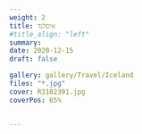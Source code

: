```yaml
---
weight: 2
title: איסלנד
#title_align: "left"
summary:  
date: 2020-12-15
draft: false

gallery: gallery/Travel/Iceland
files: "*.jpg"
cover: R3102391.jpg
coverPos: 65%


---
```

